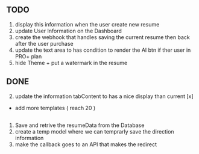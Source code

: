 ## TODO

1. display this information when the user create new resume
2. update User Information on the Dashboard
3. create the webhook that handles saving the current resume then back after the user purchase
4. update the text area to has condition to render the AI btn if ther user in PRO+ plan
5. hide Theme + put a watermark in the resume

## DONE

2. update the information tabContent to has a nice display than current [x]

- add more templates ( reach 20 )

##

1. Save and retrive the resumeData from the Database
2. create a temp model where we can temprarly save the direction information
3. make the callback goes to an API that makes the redirect
